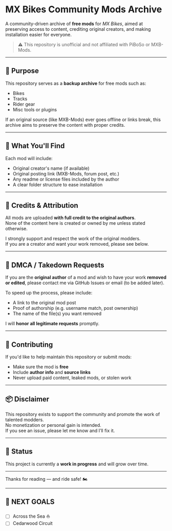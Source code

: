 # MX Bikes Community Mods Archive

A community-driven archive of **free mods** for *MX Bikes*, aimed at preserving access to content, crediting original creators, and making installation easier for everyone.

> ⚠️ This repository is unofficial and not affiliated with PiBoSo or MXB-Mods.

---

## 🎯 Purpose

This repository serves as a **backup archive** for free mods such as:
- Bikes
- Tracks
- Rider gear
- Misc tools or plugins

If an original source (like MXB-Mods) ever goes offline or links break, this archive aims to preserve the content with proper credits.

---

## 🧭 What You'll Find

Each mod will include:
- Original creator's name (if available)
- Original posting link (MXB-Mods, forum post, etc.)
- Any readme or license files included by the author
- A clear folder structure to ease installation

---

## 📜 Credits & Attribution

All mods are uploaded **with full credit to the original authors**.  
None of the content here is created or owned by me unless stated otherwise.

I strongly support and respect the work of the original modders.  
If you are a creator and want your work removed, please see below.

---

## 📩 DMCA / Takedown Requests

If you are the **original author** of a mod and wish to have your work **removed or edited**, please contact me via GitHub Issues or email (to be added later).

To speed up the process, please include:
- A link to the original mod post
- Proof of authorship (e.g. username match, post ownership)
- The name of the file(s) you want removed

I will **honor all legitimate requests** promptly.

---

## 🤝 Contributing

If you'd like to help maintain this repository or submit mods:
- Make sure the mod is **free**
- Include **author info** and **source links**
- Never upload paid content, leaked mods, or stolen work

---

## 📦 Disclaimer

This repository exists to support the community and promote the work of talented modders.  
No monetization or personal gain is intended.  
If you see an issue, please let me know and I’ll fix it.

---

## 📌 Status

This project is currently a **work in progress** and will grow over time.

---

Thanks for reading — and ride safe! 🏍️

---

## 🎯 NEXT GOALS

- [ ] Across the Sea ⛵
- [ ] Cedarwood Circuit
